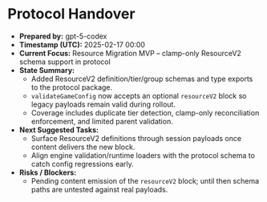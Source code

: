 # Protocol Handover

- **Prepared by:** gpt-5-codex
- **Timestamp (UTC):** 2025-02-17 00:00
- **Current Focus:** Resource Migration MVP – clamp-only ResourceV2 schema support in protocol
- **State Summary:**
  - Added ResourceV2 definition/tier/group schemas and type exports to the protocol package.
  - `validateGameConfig` now accepts an optional `resourceV2` block so legacy payloads remain valid during rollout.
  - Coverage includes duplicate tier detection, clamp-only reconciliation enforcement, and limited parent validation.
- **Next Suggested Tasks:**
  - Surface ResourceV2 definitions through session payloads once content delivers the new block.
  - Align engine validation/runtime loaders with the protocol schema to catch config regressions early.
- **Risks / Blockers:**
  - Pending content emission of the `resourceV2` block; until then schema paths are untested against real payloads.
